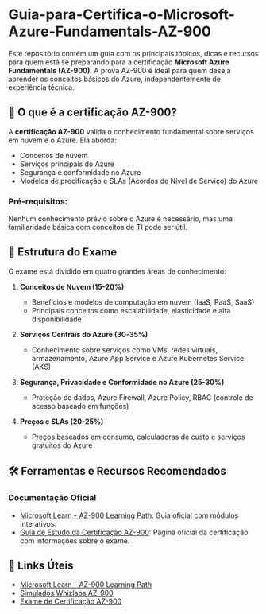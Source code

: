 # Guia-para-Certifica-o-Microsoft-Azure-Fundamentals-AZ-900

Este repositório contém um guia com os principais tópicos, dicas e recursos para quem está se preparando para a certificação **Microsoft Azure Fundamentals (AZ-900)**. A prova AZ-900 é ideal para quem deseja aprender os conceitos básicos do Azure, independentemente de experiência técnica.

## 📘 O que é a certificação AZ-900?

A **certificação AZ-900** valida o conhecimento fundamental sobre serviços em nuvem e o Azure. Ela aborda:

- Conceitos de nuvem
- Serviços principais do Azure
- Segurança e conformidade no Azure
- Modelos de precificação e SLAs (Acordos de Nível de Serviço) do Azure

### Pré-requisitos:
Nenhum conhecimento prévio sobre o Azure é necessário, mas uma familiaridade básica com conceitos de TI pode ser útil.

## 🔖 Estrutura do Exame

O exame está dividido em quatro grandes áreas de conhecimento:

1. **Conceitos de Nuvem (15-20%)**
   - Benefícios e modelos de computação em nuvem (IaaS, PaaS, SaaS)
   - Principais conceitos como escalabilidade, elasticidade e alta disponibilidade

2. **Serviços Centrais do Azure (30-35%)**
   - Conhecimento sobre serviços como VMs, redes virtuais, armazenamento, Azure App Service e Azure Kubernetes Service (AKS)

3. **Segurança, Privacidade e Conformidade no Azure (25-30%)**
   - Proteção de dados, Azure Firewall, Azure Policy, RBAC (controle de acesso baseado em funções)

4. **Preços e SLAs (20-25%)**
   - Preços baseados em consumo, calculadoras de custo e serviços gratuitos do Azure

## 🛠️ Ferramentas e Recursos Recomendados

### Documentação Oficial

- [Microsoft Learn - AZ-900 Learning Path](https://learn.microsoft.com/en-us/certifications/exams/az-900): Guia oficial com módulos interativos.
- [Guia de Estudo da Certificação AZ-900](https://learn.microsoft.com/en-us/certifications/azure-fundamentals/): Página oficial da certificação com informações sobre o exame.


## 📎 Links Úteis
- [Microsoft Learn - AZ-900 Learning Path](https://learn.microsoft.com/en-us/certifications/exams/az-900)
- [Simulados Whizlabs AZ-900](https://www.whizlabs.com/microsoft-azure-certification/az-900/)
- [Exame de Certificação AZ-900](https://learn.microsoft.com/en-us/certifications/azure-fundamentals/)
